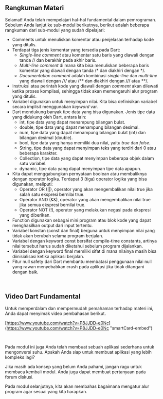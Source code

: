 ##

## Rangkuman Materi

Selamat! Anda telah mempelajari hal-hal fundamental dalam pemrograman. Sebelum Anda lanjut ke sub-modul berikutnya, berikut adalah beberapa rangkuman dari sub-modul yang sudah dipelajari:

- Comments untuk menuliskan komentar atau penjelasan terhadap kode yang ditulis.
- Terdapat tiga jenis komentar yang tersedia pada Dart:
    - _Single-line comment_ atau komentar satu baris yang diawali dengan tanda // dan berakhir pada akhir baris.
    - _Multi-line comment_ di mana kita bisa menuliskan beberapa baris komentar yang diawali dengan tanda /\* dan diakhiri dengan \*/.
    - _Documentation comment_ adalah kombinasi _single-line_ dan _multi-line_ yang diawali dengan /// atau /\*\* dan diakhiri dengan /// atau \*\*/.
- Instruksi atau perintah kode yang diawali dengan _comment_ akan dilewati ketika proses kompilasi, sehingga tidak akan memengaruhi alur program yang ditulis.
- Variabel digunakan untuk menyimpan nilai. Kita bisa definisikan variabel secara implisit menggunakan _keyword_ var.
- Dart mendukung banyak tipe data yang bisa digunakan. Jenis tipe data yang didukung oleh Dart, antara lain:
    - int, tipe data yang dapat menampung bilangan bulat.
    - double, tipe data yang dapat menampung bilangan desimal.
    - num, tipe data yang dapat menampung bilangan bulat (int) dan bilangan desimal (double).
    - bool, tipe data yang hanya memiliki dua nilai, yaitu _true_ dan _false_.
    - String, tipe data yang dapat menyimpan teks yang terdiri dari 0 atau beberapa karakter.
    - Collection, tipe data yang dapat menyimpan beberapa objek dalam satu variabel.
    - dynamic, tipe data yang dapat menyimpan tipe data apapun.
- Kita dapat menggabungkan pernyataan boolean atau membaliknya dengan operator logika. Terdapat 3 (tiga) operator logika yang bisa digunakan, meliputi:
    - Operator OR (||), operator yang akan mengembalikan nilai true jika salah satu ekspresi bernilai true.
    - Operator AND (&&), operator yang akan mengembalikan nilai true jika semua ekspresi bernilai true.
    - Operator NOT (!), operator yang melakukan negasi pada ekspresi yang diberikan.
- Function digunakan sebagai mini program atau blok kode yang dapat menghasilkan output dari input tertentu.
- Variabel konstan (const dan final) berguna untuk menyimpan nilai yang tidak akan berubah selama program berjalan.
- Variabel dengan keyword const bersifat compile-time constants, artinya nilai tersebut harus sudah diketahui sebelum program dijalankan.
- Variabel dengan keyword final memiliki sifat di mana nilainya masih bisa diinisialisasi ketika aplikasi berjalan.
- Fitur null safety dari Dart membantu membatasi penggunaan nilai null yang rawan menyebabkan crash pada aplikasi jika tidak ditangani dengan baik.

‌

## Video Dart Fundamental

Untuk memperdalam dan mempermudah pemahaman terhadap materi ini, Anda dapat menyimak video pembahasan berikut.

[https://www.youtube.com/watch?v=P8JJDD-e0Nc](https://www.youtube.com/watch?v=P8JJDD-e0Nc "smartCard-embed")

‌

Pada modul ini juga Anda telah membuat sebuah aplikasi sederhana untuk mengonversi suhu. Apakah Anda siap untuk membuat aplikasi yang lebih kompleks lagi?

Jika masih ada konsep yang belum Anda pahami, jangan ragu untuk membaca kembali modul. Anda juga dapat membuat pertanyaan pada forum diskusi.

Pada modul selanjutnya, kita akan membahas bagaimana mengatur alur program agar sesuai yang kita harapkan.